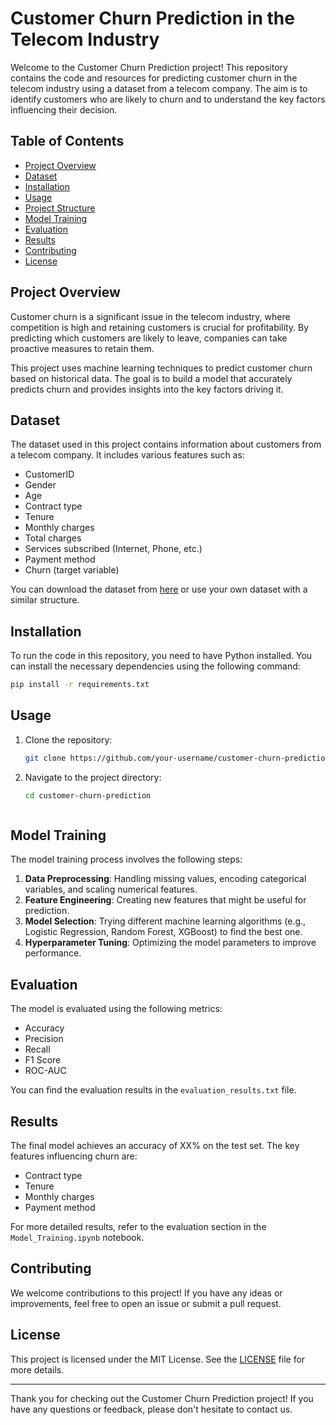 # Customer Churn Prediction in the Telecom Industry

Welcome to the Customer Churn Prediction project! This repository contains the code and resources for predicting customer churn in the telecom industry using a dataset from a telecom company. The aim is to identify customers who are likely to churn and to understand the key factors influencing their decision.

## Table of Contents

- [Project Overview](#project-overview)
- [Dataset](#dataset)
- [Installation](#installation)
- [Usage](#usage)
- [Project Structure](#project-structure)
- [Model Training](#model-training)
- [Evaluation](#evaluation)
- [Results](#results)
- [Contributing](#contributing)
- [License](#license)

## Project Overview

Customer churn is a significant issue in the telecom industry, where competition is high and retaining customers is crucial for profitability. By predicting which customers are likely to leave, companies can take proactive measures to retain them.

This project uses machine learning techniques to predict customer churn based on historical data. The goal is to build a model that accurately predicts churn and provides insights into the key factors driving it.

## Dataset

The dataset used in this project contains information about customers from a telecom company. It includes various features such as:

- CustomerID
- Gender
- Age
- Contract type
- Tenure
- Monthly charges
- Total charges
- Services subscribed (Internet, Phone, etc.)
- Payment method
- Churn (target variable)

You can download the dataset from [here](link-to-dataset) or use your own dataset with a similar structure.

## Installation

To run the code in this repository, you need to have Python installed. You can install the necessary dependencies using the following command:

```bash
pip install -r requirements.txt
```

## Usage

1. Clone the repository:
   ```bash
   git clone https://github.com/your-username/customer-churn-prediction.git
   ```
2. Navigate to the project directory:
   ```bash
   cd customer-churn-prediction



## Model Training

The model training process involves the following steps:

1. **Data Preprocessing**: Handling missing values, encoding categorical variables, and scaling numerical features.
2. **Feature Engineering**: Creating new features that might be useful for prediction.
3. **Model Selection**: Trying different machine learning algorithms (e.g., Logistic Regression, Random Forest, XGBoost) to find the best one.
4. **Hyperparameter Tuning**: Optimizing the model parameters to improve performance.

## Evaluation

The model is evaluated using the following metrics:

- Accuracy
- Precision
- Recall
- F1 Score
- ROC-AUC

You can find the evaluation results in the `evaluation_results.txt` file.

## Results

The final model achieves an accuracy of XX% on the test set. The key features influencing churn are:

- Contract type
- Tenure
- Monthly charges
- Payment method

For more detailed results, refer to the evaluation section in the `Model_Training.ipynb` notebook.

## Contributing

We welcome contributions to this project! If you have any ideas or improvements, feel free to open an issue or submit a pull request.

## License

This project is licensed under the MIT License. See the [LICENSE](LICENSE) file for more details.

---

Thank you for checking out the Customer Churn Prediction project! If you have any questions or feedback, please don't hesitate to contact us.
